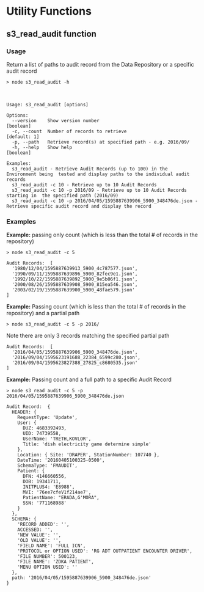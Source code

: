 # Utility Functions

## s3_read_audit function

### Usage

Return a list of paths to audit record from the Data Repository or a specific audit record

```
> node s3_read_audit -h
```

​                                     

```
Usage: s3_read_audit [options]

Options:
  --version    Show version number                                     [boolean]
  -c, --count  Number of records to retrieve                           [default: 1]
  -p, --path   Retrieve record(s) at specified path - e.g. 2016/09/
  -h, --help   Show help                                               [boolean]

Examples:
  s3_read_audit - Retrieve Audit Records (up to 100) in the Environment being  tested and display paths to the individual audit records
  s3_read_audit -c 10 - Retrieve up to 10 Audit Records
  s3_read_audit -c 10 -p 2016/09 - Retrieve up to 10 Audit Records starting in  the specified path (2016/09)
  s3_read_audit -c 10 -p 2016/04/05/1595887639906_5900_348476de.json -  Retrieve specific audit record and display the record
```

### Examples

**Example:** passing only count (which is less than the total # of records in the repository)

```
> node s3_read_audit -c 5
```



```
Audit Records:  [
  '1980/12/04/1595887639913_5900_4c787577.json',
  '1990/09/11/1595887639896_5900_82fec9e1.json',
  '1992/10/22/1595887639892_5900_9e5b06f1.json',
  '2000/08/26/1595887639908_5900_815ea546.json',
  '2003/02/19/1595887639900_5900_48fae579.json'
]

```



**Example:** Passing count (which is less than the total # of records in the repository) and a partial path

```
> node s3_read_audit -c 5 -p 2016/
```

Note there are only 3 records matching the specified partial path

```
Audit Records:  [
  '2016/04/05/1595887639906_5900_348476de.json',
  '2016/09/04/1595623191688_22384_6599c280.json',
  '2016/09/04/1595623827388_27825_c8680535.json'
]
```





**Example:** Passing count and a full path to a specific Audit Record

```
> node s3_read_audit -c 5 -p 2016/04/05/1595887639906_5900_348476de.json
```



```
Audit Record:  {
  HEADER: {
    RequestType: 'Update',
    User: {
      DUZ: 4683392493,
      UID: 74739558,
      UserName: 'TRETH,KOVLOR',
      Title: 'dish electricity game determine simple'
    },
    Location: { Site: 'DRAPER', StationNumber: 107740 },
    DateTime: '20160405100325-0500',
    SchemaType: 'FMAUDIT',
    Patient: {
      DFN: 4146660556,
      DOB: 19341711,
      INITPLUS4: 'E8988',
      MVI: '76ee7cfeV1f214ae7',
      PatientName: "ERADA,G'MORA",
      SSN: '771168988'
    }
  },
  SCHEMA: {
    'RECORD ADDED': '',
    ACCESSED: '',
    'NEW VALUE': '',
    'OLD VALUE': '',
    'FIELD NAME': 'FULL ICN',
    'PROTOCOL or OPTION USED': 'RG ADT OUTPATIENT ENCOUNTER DRIVER',
    'FILE NUMBER': 500123,
    'FILE NAME': 'ZDKA PATIENT',
    'MENU OPTION USED': ''
  },
  path: '2016/04/05/1595887639906_5900_348476de.json'
}
```

